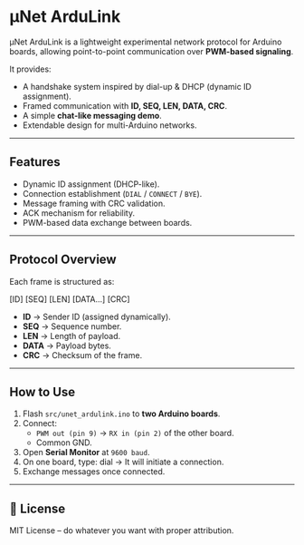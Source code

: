 # µNet ArduLink

µNet ArduLink is a lightweight experimental network protocol for Arduino boards,
allowing point-to-point communication over **PWM-based signaling**.

It provides:
- A handshake system inspired by dial-up & DHCP (dynamic ID assignment).
- Framed communication with **ID, SEQ, LEN, DATA, CRC**.
- A simple **chat-like messaging demo**.
- Extendable design for multi-Arduino networks.

---

## Features
- Dynamic ID assignment (DHCP-like).
- Connection establishment (`DIAL` / `CONNECT` / `BYE`).
- Message framing with CRC validation.
- ACK mechanism for reliability.
- PWM-based data exchange between boards.

---

## Protocol Overview

Each frame is structured as:

[ID] [SEQ] [LEN] [DATA...] [CRC]

- **ID** → Sender ID (assigned dynamically).
- **SEQ** → Sequence number.
- **LEN** → Length of payload.
- **DATA** → Payload bytes.
- **CRC** → Checksum of the frame.

---

## How to Use

1. Flash `src/unet_ardulink.ino` to **two Arduino boards**.
2. Connect:
   - `PWM out (pin 9)` → `RX in (pin 2)` of the other board.
   - Common GND.
3. Open **Serial Monitor** at `9600 baud`.
4. On one board, type: dial
→ It will initiate a connection.
5. Exchange messages once connected.

---

## 📄 License
MIT License – do whatever you want with proper attribution.
